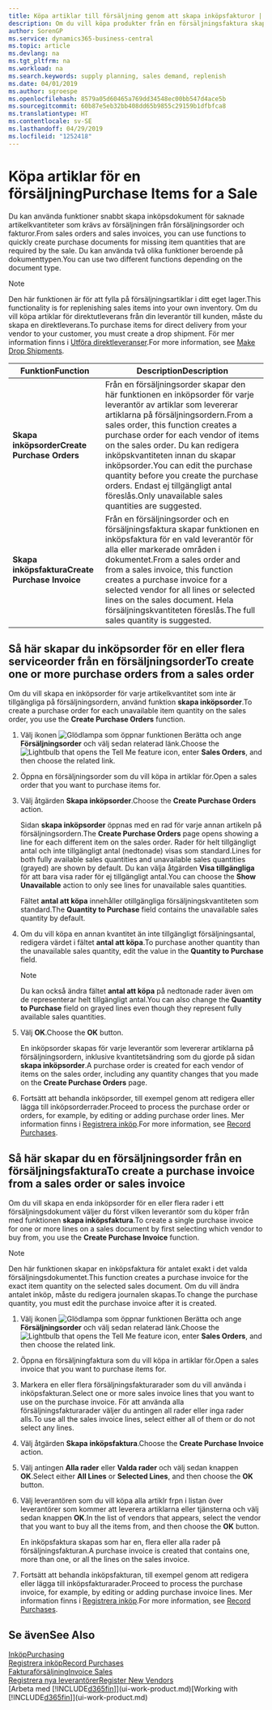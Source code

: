 ```yaml
---
title: Köpa artiklar till försäljning genom att skapa inköpsfakturor | Microsoft Docs
description: Om du vill köpa produkter från en försäljningsfaktura skapar du en inköpsfaktura för en leverantör.
author: SorenGP
ms.service: dynamics365-business-central
ms.topic: article
ms.devlang: na
ms.tgt_pltfrm: na
ms.workload: na
ms.search.keywords: supply planning, sales demand, replenish
ms.date: 04/01/2019
ms.author: sgroespe
ms.openlocfilehash: 8579a05d60465a769dd34548ec00bb547d4ace5b
ms.sourcegitcommit: 60b87e5eb32bb408dd65b9855c29159b1dfbfca8
ms.translationtype: HT
ms.contentlocale: sv-SE
ms.lasthandoff: 04/29/2019
ms.locfileid: "1252418"
---
```

# <a name="purchase-items-for-a-sale"></a><span data-ttu-id="9ec4a-103">Köpa artiklar för en försäljning</span><span class="sxs-lookup"><span data-stu-id="9ec4a-103">Purchase Items for a Sale</span></span>
<span data-ttu-id="9ec4a-104">Du kan använda funktioner snabbt skapa inköpsdokument för saknade artikelkvantiteter som krävs av försäljningen från försäljningsorder och fakturor.</span><span class="sxs-lookup"><span data-stu-id="9ec4a-104">From sales orders and sales invoices, you can use functions to quickly create purchase documents for missing item quantities that are required by the sale.</span></span> <span data-ttu-id="9ec4a-105">Du kan använda två olika funktioner beroende på dokumenttypen.</span><span class="sxs-lookup"><span data-stu-id="9ec4a-105">You can use two different functions depending on the document type.</span></span>

> [!Note]
> <span data-ttu-id="9ec4a-106">Den här funktionen är för att fylla på försäljningsartiklar i ditt eget lager.</span><span class="sxs-lookup"><span data-stu-id="9ec4a-106">This functionality is for replenishing sales items into your own inventory.</span></span> <span data-ttu-id="9ec4a-107">Om du vill köpa artiklar för direktutleverans från din leverantör till kunden, måste du skapa en direktleverans.</span><span class="sxs-lookup"><span data-stu-id="9ec4a-107">To purchase items for direct delivery from your vendor to your customer, you must create a drop shipment.</span></span> <span data-ttu-id="9ec4a-108">För mer information finns i [Utföra direktleveranser](sales-how-drop-shipment.md).</span><span class="sxs-lookup"><span data-stu-id="9ec4a-108">For more information, see [Make Drop Shipments](sales-how-drop-shipment.md).</span></span>   

|<span data-ttu-id="9ec4a-109">Funktion</span><span class="sxs-lookup"><span data-stu-id="9ec4a-109">Function</span></span>|<span data-ttu-id="9ec4a-110">Description</span><span class="sxs-lookup"><span data-stu-id="9ec4a-110">Description</span></span>|
|--------|-----------|
|<span data-ttu-id="9ec4a-111">**Skapa inköpsorder**</span><span class="sxs-lookup"><span data-stu-id="9ec4a-111">**Create Purchase Orders**</span></span>|<span data-ttu-id="9ec4a-112">Från en försäljningsorder skapar den här funktionen en inköpsorder för varje leverantör av artiklar som levererar artiklarna på försäljningsordern.</span><span class="sxs-lookup"><span data-stu-id="9ec4a-112">From a sales order, this function creates a purchase order for each vendor of items on the sales order.</span></span> <span data-ttu-id="9ec4a-113">Du kan redigera inköpskvantiteten innan du skapar inköpsorder.</span><span class="sxs-lookup"><span data-stu-id="9ec4a-113">You can edit the purchase quantity before you create the purchase orders.</span></span> <span data-ttu-id="9ec4a-114">Endast ej tillgängligt antal föreslås.</span><span class="sxs-lookup"><span data-stu-id="9ec4a-114">Only unavailable sales quantities are suggested.</span></span>
|<span data-ttu-id="9ec4a-115">**Skapa inköpsfaktura**</span><span class="sxs-lookup"><span data-stu-id="9ec4a-115">**Create Purchase Invoice**</span></span>|<span data-ttu-id="9ec4a-116">Från en försäljningsorder och en försäljningsfaktura skapar funktionen en inköpsfaktura för en vald leverantör för alla eller markerade områden i dokumentet.</span><span class="sxs-lookup"><span data-stu-id="9ec4a-116">From a sales order and from a sales invoice, this function creates a purchase invoice for a selected vendor for all lines or selected lines on the sales document.</span></span> <span data-ttu-id="9ec4a-117">Hela försäljningskvantiteten föreslås.</span><span class="sxs-lookup"><span data-stu-id="9ec4a-117">The full sales quantity is suggested.</span></span>|

## <a name="to-create-one-or-more-purchase-orders-from-a-sales-order"></a><span data-ttu-id="9ec4a-118">Så här skapar du inköpsorder för en eller flera serviceorder från en försäljningsorder</span><span class="sxs-lookup"><span data-stu-id="9ec4a-118">To create one or more purchase orders from a sales order</span></span>
<span data-ttu-id="9ec4a-119">Om du vill skapa en inköpsorder för varje artikelkvantitet som inte är tillgängliga på försäljningsordern, använd funktion **skapa inköpsorder**.</span><span class="sxs-lookup"><span data-stu-id="9ec4a-119">To create a purchase order for each unavailable item quantity on the sales order, you use the **Create Purchase Orders** function.</span></span>

1. <span data-ttu-id="9ec4a-120">Välj ikonen ![Glödlampa som öppnar funktionen Berätta](media/ui-search/search_small.png "Glödlampa som öppnar funktionen Berätta") och ange **Försäljningsorder** och välj sedan relaterad länk.</span><span class="sxs-lookup"><span data-stu-id="9ec4a-120">Choose the ![Lightbulb that opens the Tell Me feature](media/ui-search/search_small.png "Tell me what you want to do") icon, enter **Sales Orders**, and then choose the related link.</span></span>
2. <span data-ttu-id="9ec4a-121">Öppna en försäljningsorder som du vill köpa in artiklar för.</span><span class="sxs-lookup"><span data-stu-id="9ec4a-121">Open a sales order that you want to purchase items for.</span></span>
3. <span data-ttu-id="9ec4a-122">Välj åtgärden **Skapa inköpsorder**.</span><span class="sxs-lookup"><span data-stu-id="9ec4a-122">Choose the **Create Purchase Orders** action.</span></span>

    <span data-ttu-id="9ec4a-123">Sidan **skapa inköpsorder** öppnas med en rad för varje annan artikeln på försäljningsordern.</span><span class="sxs-lookup"><span data-stu-id="9ec4a-123">The **Create Purchase Orders** page opens showing a line for each different item on the sales order.</span></span> <span data-ttu-id="9ec4a-124">Rader för helt tillgängligt antal och inte tillgängligt antal (nedtonade) visas som standard.</span><span class="sxs-lookup"><span data-stu-id="9ec4a-124">Lines for both fully available sales quantities and unavailable sales quantities (grayed) are shown by default.</span></span> <span data-ttu-id="9ec4a-125">Du kan välja åtgärden **Visa tillgängliga** för att bara visa rader för ej tillgängligt antal.</span><span class="sxs-lookup"><span data-stu-id="9ec4a-125">You can choose the **Show Unavailable** action to only see lines for unavailable sales quantities.</span></span>

    <span data-ttu-id="9ec4a-126">Fältet **antal att köpa** innehåller otillgängliga försäljningskvantiteten som standard.</span><span class="sxs-lookup"><span data-stu-id="9ec4a-126">The **Quantity to Purchase** field contains the unavailable sales quantity by default.</span></span>
4. <span data-ttu-id="9ec4a-127">Om du vill köpa en annan kvantitet än inte tillgängligt försäljningsantal, redigera värdet i fältet **antal att köpa**.</span><span class="sxs-lookup"><span data-stu-id="9ec4a-127">To purchase another quantity than the unavailable sales quantity, edit the value in the **Quantity to Purchase** field.</span></span>

    > [!NOTE]  
    >   <span data-ttu-id="9ec4a-128">Du kan också ändra fältet **antal att köpa** på nedtonade rader även om de representerar helt tillgängligt antal.</span><span class="sxs-lookup"><span data-stu-id="9ec4a-128">You can also change the **Quantity to Purchase** field on grayed lines even though they represent fully available sales quantities.</span></span>
5. <span data-ttu-id="9ec4a-129">Välj **OK**.</span><span class="sxs-lookup"><span data-stu-id="9ec4a-129">Choose the **OK** button.</span></span>

    <span data-ttu-id="9ec4a-130">En inköpsorder skapas för varje leverantör som levererar artiklarna på försäljningsordern, inklusive kvantitetsändring som du gjorde på sidan **skapa inköpsorder**.</span><span class="sxs-lookup"><span data-stu-id="9ec4a-130">A purchase order is created for each vendor of items on the sales order, including any quantity changes that you made on the **Create Purchase Orders** page.</span></span>
7. <span data-ttu-id="9ec4a-131">Fortsätt att behandla inköpsorder, till exempel genom att redigera eller lägga till inköpsorderrader.</span><span class="sxs-lookup"><span data-stu-id="9ec4a-131">Proceed to process the purchase order or orders, for example, by editing or adding purchase order lines.</span></span> <span data-ttu-id="9ec4a-132">Mer information finns i [Registrera inköp](purchasing-how-record-purchases.md).</span><span class="sxs-lookup"><span data-stu-id="9ec4a-132">For more information, see [Record Purchases](purchasing-how-record-purchases.md).</span></span>


## <a name="to-create-a-purchase-invoice-from-a-sales-order-or-sales-invoice"></a><span data-ttu-id="9ec4a-133">Så här skapar du en försäljningsorder från en försäljningsfaktura</span><span class="sxs-lookup"><span data-stu-id="9ec4a-133">To create a purchase invoice from a sales order or sales invoice</span></span>
<span data-ttu-id="9ec4a-134">Om du vill skapa en enda inköpsorder för en eller flera rader i ett försäljningsdokument väljer du först vilken leverantör som du köper från med funktionen **skapa inköpsfaktura**.</span><span class="sxs-lookup"><span data-stu-id="9ec4a-134">To create a single purchase invoice for one or more lines on a sales document by first selecting which vendor to buy from, you use the **Create Purchase Invoice** function.</span></span>

> [!NOTE]  
>   <span data-ttu-id="9ec4a-135">Den här funktionen skapar en inköpsfaktura för antalet exakt i det valda försäljningsdokumentet.</span><span class="sxs-lookup"><span data-stu-id="9ec4a-135">This function creates a purchase invoice for the exact item quantity on the selected sales document.</span></span> <span data-ttu-id="9ec4a-136">Om du vill ändra antalet inköp, måste du redigera journalen skapas.</span><span class="sxs-lookup"><span data-stu-id="9ec4a-136">To change the purchase quantity, you must edit the purchase invoice after it is created.</span></span>  

1. <span data-ttu-id="9ec4a-137">Välj ikonen ![Glödlampa som öppnar funktionen Berätta](media/ui-search/search_small.png "Glödlampa som öppnar funktionen Berätta") och ange **Försäljningsorder** och välj sedan relaterad länk.</span><span class="sxs-lookup"><span data-stu-id="9ec4a-137">Choose the ![Lightbulb that opens the Tell Me feature](media/ui-search/search_small.png "Tell me what you want to do") icon, enter **Sales Orders**, and then choose the related link.</span></span>
2. <span data-ttu-id="9ec4a-138">Öppna en försäljningfaktura som du vill köpa in artiklar för.</span><span class="sxs-lookup"><span data-stu-id="9ec4a-138">Open a sales invoice that you want to purchase items for.</span></span>
3. <span data-ttu-id="9ec4a-139">Markera en eller flera försäljningsfakturarader som du vill använda i inköpsfakturan.</span><span class="sxs-lookup"><span data-stu-id="9ec4a-139">Select one or more sales invoice lines that you want to use on the purchase invoice.</span></span> <span data-ttu-id="9ec4a-140">För att använda alla försäljningsfakturarader väljer du antingen all rader eller inga rader alls.</span><span class="sxs-lookup"><span data-stu-id="9ec4a-140">To use all the sales invoice lines, select either all of them or do not select any lines.</span></span>
4. <span data-ttu-id="9ec4a-141">Välj åtgärden **Skapa inköpsfaktura**.</span><span class="sxs-lookup"><span data-stu-id="9ec4a-141">Choose the **Create Purchase Invoice** action.</span></span>
5. <span data-ttu-id="9ec4a-142">Välj antingen **Alla rader** eller **Valda rader** och välj sedan knappen **OK**.</span><span class="sxs-lookup"><span data-stu-id="9ec4a-142">Select either **All Lines** or **Selected Lines**, and then choose the **OK** button.</span></span>  
6. <span data-ttu-id="9ec4a-143">Välj leverantören som du vill köpa alla artiklr frpn i listan över leverantörer som kommer att leverera artiklarna eller tjänsterna och välj sedan knappen **OK**.</span><span class="sxs-lookup"><span data-stu-id="9ec4a-143">In the list of vendors that appears, select the vendor that you want to buy all the items from, and then choose the **OK** button.</span></span>

    <span data-ttu-id="9ec4a-144">En inköpsfaktura skapas som har en, flera eller alla rader på försäljningsfakturan.</span><span class="sxs-lookup"><span data-stu-id="9ec4a-144">A purchase invoice is created that contains one, more than one, or all the lines on the sales invoice.</span></span>
7. <span data-ttu-id="9ec4a-145">Fortsätt att behandla inköpsfakturan, till exempel genom att redigera eller lägga till inköpsfakturarader.</span><span class="sxs-lookup"><span data-stu-id="9ec4a-145">Proceed to process the purchase invoice, for example, by editing or adding purchase invoice lines.</span></span> <span data-ttu-id="9ec4a-146">Mer information finns i [Registrera inköp](purchasing-how-record-purchases.md).</span><span class="sxs-lookup"><span data-stu-id="9ec4a-146">For more information, see [Record Purchases](purchasing-how-record-purchases.md).</span></span>

## <a name="see-also"></a><span data-ttu-id="9ec4a-147">Se även</span><span class="sxs-lookup"><span data-stu-id="9ec4a-147">See Also</span></span>
[<span data-ttu-id="9ec4a-148">Inköp</span><span class="sxs-lookup"><span data-stu-id="9ec4a-148">Purchasing</span></span>](purchasing-manage-purchasing.md)  
[<span data-ttu-id="9ec4a-149">Registrera inköp</span><span class="sxs-lookup"><span data-stu-id="9ec4a-149">Record Purchases</span></span>](purchasing-how-record-purchases.md)  
[<span data-ttu-id="9ec4a-150">Fakturaförsäljning</span><span class="sxs-lookup"><span data-stu-id="9ec4a-150">Invoice Sales</span></span>](sales-how-invoice-sales.md)  
[<span data-ttu-id="9ec4a-151">Registrera nya leverantörer</span><span class="sxs-lookup"><span data-stu-id="9ec4a-151">Register New Vendors</span></span>](purchasing-how-register-new-vendors.md)  
<span data-ttu-id="9ec4a-152">[Arbeta med [!INCLUDE[d365fin](includes/d365fin_md.md)]](ui-work-product.md)</span><span class="sxs-lookup"><span data-stu-id="9ec4a-152">[Working with [!INCLUDE[d365fin](includes/d365fin_md.md)]](ui-work-product.md)</span></span>
